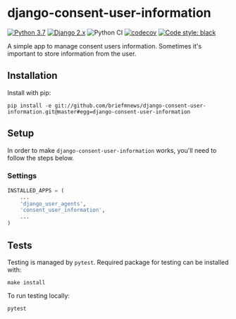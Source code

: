 # django-consent-user-information
[![Python 3.7](https://img.shields.io/badge/python-3.6|3.7|3.8-blue.svg)](https://www.python.org/downloads/release/python-270/) 
[![Django 2.x](https://img.shields.io/badge/django-2.2-blue.svg)](https://docs.djangoproject.com/en/2.2/)
![Python CI](https://github.com/briefmnews/django-consent-user-information/workflows/Python%20CI/badge.svg)
[![codecov](https://codecov.io/gh/briefmnews/django-consent-user-information/branch/master/graph/badge.svg?token=OEDGBJ7JT6)](https://codecov.io/gh/briefmnews/django-consent-user-information)
[![Code style: black](https://img.shields.io/badge/code%20style-black-000000.svg)](https://github.com/python/black)

A simple app to manage consent users information. Sometimes it's important to
store information from the user.

## Installation

Install with pip:
```
pip install -e git://github.com/briefmnews/django-consent-user-information.git@master#egg=django-consent-user-information
```

## Setup
In order to make `django-consent-user-information` works, you'll need to follow the steps below.

### Settings
```python
INSTALLED_APPS = (
    ...
    'django_user_agents',
    'consent_user_information',
    ...
)
```

## Tests
Testing is managed by `pytest`. Required package for testing can be installed with:
```shell
make install
``` 

To run testing locally:
```shell
pytest
``` 